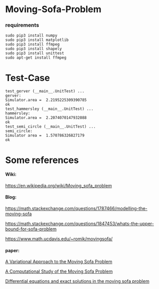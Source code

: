 # Moving-Sofa-Problem

### requirements
```
sudo pip3 install numpy
sudo pip3 install matplotlib
sudo pip3 install ffmpeg
sudo pip3 install shapely
sudo pip3 install unittest
sudo apt-get install ffmpeg
```
# Test-Case
```
test_gerver (__main__.UnitTest) ...
gerver:
Simulator.area =  2.2195225309390785
ok
test_hammersley (__main__.UnitTest) ...
hammersley:
Simulator.area =  2.2074070147932088
ok
test_semi_circle (__main__.UnitTest) ...
semi_circle:
Simulator area =  1.570786326827179
ok
```
# Some references
#### Wiki:
https://en.wikipedia.org/wiki/Moving_sofa_problem

#### Blog:
https://math.stackexchange.com/questions/1787466/modelling-the-moving-sofa

https://math.stackexchange.com/questions/1847453/whats-the-upper-bound-for-sofa-problem

https://www.math.ucdavis.edu/~romik/movingsofa/

#### paper:
[A Variational Approach to the Moving
Sofa Problem](http://faculty.bard.edu/belk/projects/NicoleSong.pdf)

[A Computational Study of the Moving Sofa Problem](http://vixra.org/pdf/1411.0038v1.pdf)

[Differential equations
and exact solutions in the moving sofa problem](https://www.math.ucdavis.edu/~romik/data/uploads/software/movingsofas-v1.3-printout.pdf)
